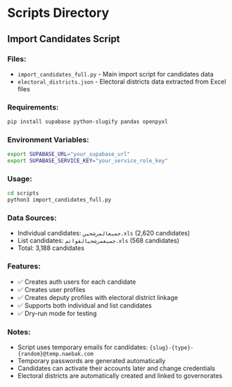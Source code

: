 # Scripts Directory

## Import Candidates Script

### Files:
- `import_candidates_full.py` - Main import script for candidates data
- `electoral_districts.json` - Electoral districts data extracted from Excel files

### Requirements:
```bash
pip install supabase python-slugify pandas openpyxl
```

### Environment Variables:
```bash
export SUPABASE_URL="your_supabase_url"
export SUPABASE_SERVICE_KEY="your_service_role_key"
```

### Usage:
```bash
cd scripts
python3 import_candidates_full.py
```

### Data Sources:
- Individual candidates: `جميعالمرشحين.xls` (2,620 candidates)
- List candidates: `جميعمرشحيالقوائم.xls` (568 candidates)
- Total: 3,188 candidates

### Features:
- ✅ Creates auth users for each candidate
- ✅ Creates user profiles
- ✅ Creates deputy profiles with electoral district linkage
- ✅ Supports both individual and list candidates
- ✅ Dry-run mode for testing

### Notes:
- Script uses temporary emails for candidates: `{slug}-{type}-{random}@temp.naebak.com`
- Temporary passwords are generated automatically
- Candidates can activate their accounts later and change credentials
- Electoral districts are automatically created and linked to governorates

